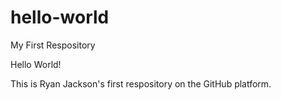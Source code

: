 # hello-world
My First Respository

Hello World!

This is Ryan Jackson's first respository on the GitHub platform.

